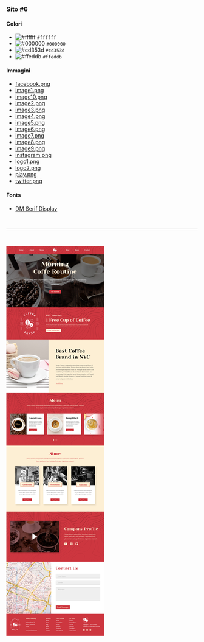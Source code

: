 ### Sito #6

#### Colori

* ![#ffffff](https://placehold.co/16x16/ffffff/ffffff.png) `#ffffff`
* ![#000000](https://placehold.co/16x16/000000/000000.png) `#000000`
* ![#cd353d](https://placehold.co/16x16/cd353d/cd353d.png) `#cd353d`
* ![#ffeddb](https://placehold.co/16x16/ffeddb/ffeddb.png) `#ffeddb`

#### Immagini

* [facebook.png](./facebook.png)
* [image1.png](./image1.png)
* [image10.png](./image10.png)
* [image2.png](./image2.png)
* [image3.png](./image3.png)
* [image4.png](./image4.png)
* [image5.png](./image5.png)
* [image6.png](./image6.png)
* [image7.png](./image7.png)
* [image8.png](./image8.png)
* [image9.png](./image9.png)
* [instagram.png](./instagram.png)
* [logo1.png](./logo1.png)
* [logo2.png](./logo2.png)
* [play.png](./play.png)
* [twitter.png](./twitter.png)

#### Fonts

* [DM Serif Display](https://fonts.google.com/specimen/DM+Serif+Display)

<br/><hr/><br/>

![mockup](./website-5.jpg)
